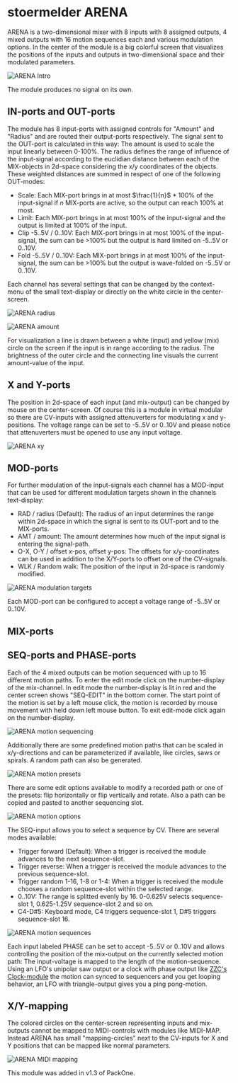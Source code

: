 # stoermelder ARENA

ARENA is a two-dimensional mixer with 8 inputs with 8 assigned outputs, 4 mixed outputs with 16 motion sequences each and various modulation options. In the center of the module is a big colorful screen that visualizes the positions of the inputs and outputs in two-dimensional space and their modulated parameters.

![ARENA Intro](./Arena-intro.gif)

The module produces no signal on its own.

## IN-ports and OUT-ports

The module has 8 input-ports with assigned controls for "Amount" and "Radius" and are routed their output-ports respectively. The signal sent to the OUT-port is calculated in this way: The amount is used to scale the input linearly between 0-100%. The radius defines the range of influence of the input-signal according to the euclidian distance between each of the MIX-objects in 2d-space considering the x/y coordinates of the objects. These weighted distances are summed in respect of one of the following OUT-modes:

- Scale: Each MIX-port brings in at most $\frac{1}{n}$ * 100% of the input-signal if $n$ MIX-ports are active, so the output can reach 100% at most.
- Limit: Each MIX-port brings in at most 100% of the input-signal and the output is limited at 100% of the input.
- Clip -5..5V / 0..10V: Each MIX-port brings in at most 100% of the input-signal, the sum can be >100% but the output is hard limited on -5..5V or 0..10V.
- Fold -5..5V / 0..10V: Each MIX-port brings in at most 100% of the input-signal, the sum can be >100% but the output is wave-folded on -5..5V or 0..10V.

Each channel has several settings that can be changed by the context-menu of the small text-display or directly on the white circle in the center-screen.

![ARENA radius](./Arena-radius.gif)

![ARENA amount](./Arena-amount.gif)

For visualization a line is drawn between a white (input) and yellow (mix) circle on the screen if the input is in range according to the radius. The brightness of the outer circle and the connecting line visuals the current amount-value of the input.

## X and Y-ports

The position in 2d-space of each input (and mix-output) can be changed by mouse on the center-screen. Of course this is a module in virtual modular so there are CV-inputs with assigned attenuverters for modulating x and y-positions. The voltage range can be set to -5..5V or 0..10V and please notice that attenuverters must be opened to use any input voltage.

![ARENA xy](./Arena-xy.gif)

## MOD-ports

For further modulation of the input-signals each channel has a MOD-input that can be used for different modulation targets shown in the channels text-display:

- RAD / radius (Default): The radius of an input determines the range within 2d-space in which the signal is sent to its OUT-port and to the MIX-ports.
- AMT / amount: The amount determines how much of the input signal is entering the signal-path.
- O-X, O-Y / offset x-pos, offset y-pos: The offsets for x/y-coordinates can be used in addition to the X/Y-ports to offset one of the CV-signals. 
- WLK / Random walk: The position of the input in 2d-space is randomly modified.

![ARENA modulation targets](./Arena-mod.png)

Each MOD-port can be configured to accept a voltage range of -5..5V or 0..10V.

## MIX-ports

## SEQ-ports and PHASE-ports

Each of the 4 mixed outputs can be motion sequenced with up to 16 different motion paths. To enter the edit mode click on the number-display of the mix-channel. In edit mode the number-display is lit in red and the center screen shows "SEQ-EDIT" in the bottom corner. The start point of the motion is set by a left mouse click, the motion is recorded by mouse movement with held down left mouse button. To exit edit-mode click again on the number-display.

![ARENA motion sequencing](./Arena-motion1.gif)

Additionally there are some predefined motion paths that can be scaled in x/y-directions and can be parameterized if available, like circles, saws or spirals. A random path can also be generated. 

![ARENA motion presets](./Arena-motion2.gif)

There are some edit options available to modify a recorded path or one of the presets: flip horizontally or flip vertically and rotate. Also a path can be copied and pasted to another sequencing slot.

![ARENA motion options](./Arena-motion3.png)

The SEQ-input allows you to select a sequence by CV. There are several modes available:

- Trigger forward (Default): When a trigger is received the module advances to the next sequence-slot.
- Trigger reverse:  When a trigger is received the module advances to the previous sequence-slot.
- Trigger random 1-16, 1-8 or 1-4: When a trigger is received the module chooses a random sequence-slot within the selected range.
- 0..10V: The range is splitted evenly by 16. 0-0.625V selects sequence-slot 1, 0.625-1.25V sequence-slot 2 and so on.
- C4-D#5: Keyboard mode, C4 triggers sequence-slot 1, D#5 triggers sequence-slot 16.

![ARENA motion sequences](./Arena-seq1.png)

Each input labeled PHASE can be set to accept -5..5V or 0..10V and allows controlling the position of the mix-output on the currently selected motion path: The input-voltage is mapped to the length of the motion-sequence. Using an LFO's unipolar saw output or a clock with phase output like [ZZC's Clock-module](https://zzc-cv.github.io/en/clock-manipulation/clock) the motion can synced to sequencers and you get looping behavior, an LFO with triangle-output gives you a ping pong-motion.

## X/Y-mapping

The colored circles on the center-screen representing inputs and mix-outputs cannot be mapped to MIDI-controls with modules like MIDI-MAP. Instead ARENA has small "mapping-circles" next to the CV-inputs for X and Y positions that can be mapped like normal parameters.

![ARENA MIDI mapping](./Arena-map.gif)

This module was added in v1.3 of PackOne.
